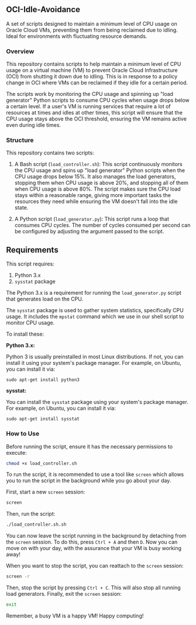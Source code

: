 ## OCI-Idle-Avoidance
A set of scripts designed to maintain a minimum level of CPU usage on Oracle Cloud VMs, preventing them from being reclaimed due to idling. Ideal for environments with fluctuating resource demands.

### Overview
This repository contains scripts to help maintain a minimum level of CPU usage on a virtual machine (VM) to prevent Oracle Cloud Infrastructure (OCI) from shutting it down due to idling. This is in response to a policy change in OCI where VMs can be reclaimed if they idle for a certain period.

The scripts work by monitoring the CPU usage and spinning up "load generator" Python scripts to consume CPU cycles when usage drops below a certain level. If a user's VM is running services that require a lot of resources at times and idles at other times, this script will ensure that the CPU usage stays above the OCI threshold, ensuring the VM remains active even during idle times.

### Structure
This repository contains two scripts: 
1. A Bash script (`load_controller.sh`): This script continuously monitors the CPU usage and spins up "load generator" Python scripts when the CPU usage drops below 15%. It also manages the load generators, stopping them when CPU usage is above 20%, and stopping all of them when CPU usage is above 80%. The script makes sure the CPU load stays within a reasonable range, giving more important tasks the resources they need while ensuring the VM doesn't fall into the idle state. 

2. A Python script (`load_generator.py`): This script runs a loop that consumes CPU cycles. The number of cycles consumed per second can be configured by adjusting the argument passed to the script.

## Requirements

This script requires:

1. Python 3.x
2. `sysstat` package

The Python 3.x is a requirement for running the `load_generator.py` script that generates load on the CPU.

The `sysstat` package is used to gather system statistics, specifically CPU usage. It includes the `mpstat` command which we use in our shell script to monitor CPU usage.

To install these:

**Python 3.x:**

Python 3 is usually preinstalled in most Linux distributions. If not, you can install it using your system's package manager. For example, on Ubuntu, you can install it via:

```
sudo apt-get install python3
```

**sysstat:**

You can install the `sysstat` package using your system's package manager. For example, on Ubuntu, you can install it via:

```
sudo apt-get install sysstat
```

### How to Use
Before running the script, ensure it has the necessary permissions to execute:

```bash
chmod +x load_controller.sh
```

To run the script, it is recommended to use a tool like `screen` which allows you to run the script in the background while you go about your day. 

First, start a new `screen` session:

```bash
screen
```

Then, run the script:

```bash
./load_controller.sh.sh
```

You can now leave the script running in the background by detaching from the `screen` session. To do this, press `Ctrl + A` and then `D`. Now you can move on with your day, with the assurance that your VM is busy working away!

When you want to stop the script, you can reattach to the `screen` session:

```bash
screen -r
```

Then, stop the script by pressing `Ctrl + C`. This will also stop all running load generators. Finally, exit the `screen` session:

```bash
exit
```

Remember, a busy VM is a happy VM! Happy computing!
